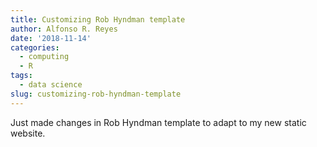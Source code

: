 ```yaml
---
title: Customizing Rob Hyndman template
author: Alfonso R. Reyes
date: '2018-11-14'
categories:
  - computing
  - R
tags:
  - data science
slug: customizing-rob-hyndman-template
---
```


Just made changes in Rob Hyndman template to adapt to my new static website.

